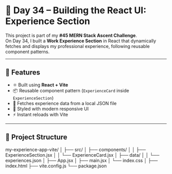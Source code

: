 # 🧩 Day 34 – Building the React UI: Experience Section

This project is part of my **#45 MERN Stack Ascent Challenge**.  
On Day 34, I built a **Work Experience Section** in React that dynamically fetches and displays my professional experience, following reusable component patterns.

---

## 🚀 Features
- ⚛️ Built using **React + Vite**
- 📦 Reusable component pattern (`ExperienceCard` inside `ExperienceSection`)
- 🔄 Fetches experience data from a local JSON file
- 💅 Styled with modern responsive UI
- ⚡ Instant reloads with Vite

---

## 🧱 Project Structure
my-experience-app-vite/
│
├── src/
│ ├── components/
│ │ ├── ExperienceSection.jsx
│ │ └── ExperienceCard.jsx
│ ├── data/
│ │ └── experiences.json
│ ├── App.jsx
│ ├── main.jsx
│ └── index.css
│
├── index.html
├── vite.config.js
└── package.json